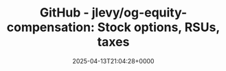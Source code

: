 ---
title: 'GitHub - jlevy/og-equity-compensation: Stock options, RSUs, taxes'
slug: 20250413T210428
date: 2025-04-13T21:04:28+0000
params:
  url: https://github.com/jlevy/og-equity-compensation
tags:
- finance
- stock
- rsu
- to-read
---
